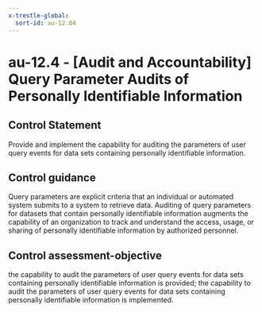 ```yaml
---
x-trestle-global:
  sort-id: au-12.04
---
```


# au-12.4 - \[Audit and Accountability\] Query Parameter Audits of Personally Identifiable Information

## Control Statement

Provide and implement the capability for auditing the parameters of user query events for data sets containing personally identifiable information.

## Control guidance

Query parameters are explicit criteria that an individual or automated system submits to a system to retrieve data. Auditing of query parameters for datasets that contain personally identifiable information augments the capability of an organization to track and understand the access, usage, or sharing of personally identifiable information by authorized personnel.

## Control assessment-objective

the capability to audit the parameters of user query events for data sets containing personally identifiable information is provided;
the capability to audit the parameters of user query events for data sets containing personally identifiable information is implemented.
